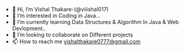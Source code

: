 - 👋 Hi, I’m Vishal Thakare-(@viiishal017)
- 👀 I’m interested in Coding in Java...
- 🌱 I’m currently learning Data Structures & Algorithm In Java & Web Devlopment..
- 💞️ I’m looking to collaborate on Different projects
- 📫 How to reach me vishalthakare0777@gmail.com

<!---
viiishal017/viiishal017 is a ✨ special ✨ repository because its `README.md` (this file) appears on your GitHub profile.
You can click the Preview link to take a look at your changes.
--->
